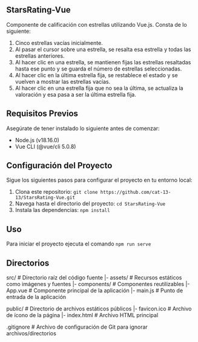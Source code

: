 ## StarsRating-Vue

Componente de calificación con estrellas utilizando Vue.js.
Consta de lo siguiente:

1. Cinco estrellas vacías inicialmente.
2. Al pasar el cursor sobre una estrella, se resalta esa estrella y todas las estrellas anteriores.
3. Al hacer clic en una estrella, se mantienen fijas las estrellas resaltadas hasta ese punto y se guarda el número de estrellas seleccionadas.
4. Al hacer clic en la última estrella fija, se restablece el estado y se vuelven a mostrar las estrellas vacías.
5. Al hacer clic en una estrella fija que no sea la última, se actualiza la valoración y esa pasa a ser la última estrella fija.

## Requisitos Previos

Asegúrate de tener instalado lo siguiente antes de comenzar:

- Node.js (v18.16.0)
- Vue CLI (@vue/cli 5.0.8)

## Configuración del Proyecto

Sigue los siguientes pasos para configurar el proyecto en tu entorno local:

1. Clona este repositorio: `git clone https://github.com/cat-13-13/StarsRating-Vue.git`
2. Navega hasta el directorio del proyecto: `cd StarsRating-Vue`
3. Instala las dependencias: `npm install`

## Uso

Para iniciar el proyecto ejecuta el comando `npm run serve`

## Directorios

src/ # Directorio raíz del código fuente
|- assets/ # Recursos estáticos como imágenes y fuentes
|- components/ # Componentes reutilizables
|- App.vue # Componente principal de la aplicación
|- main.js # Punto de entrada de la aplicación

public/ # Directorio de archivos estáticos públicos
|- favicon.ico # Archivo de ícono de la página
|- index.html # Archivo HTML principal

.gitignore # Archivo de configuración de Git para ignorar archivos/directorios
